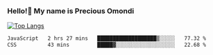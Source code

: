### Hello!👋 My name is Precious Omondi 

[![Top Langs](https://github-readme-stats.vercel.app/api/top-langs/?username=Presho99&langs_count=8&theme=dark)](https://github.com/Presho99/github-readme-stats)



<!--START_SECTION:waka-->

```txt
JavaScript   2 hrs 27 mins   ███████████████████▒░░░░░   77.32 %
CSS          43 mins         █████▓░░░░░░░░░░░░░░░░░░░   22.68 %
```

<!--END_SECTION:waka-->

